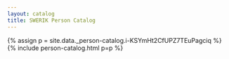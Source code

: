 ```yaml
---
layout: catalog
title: SWERIK Person Catalog
---
```

{% assign p = site.data._person-catalog.i-KSYmHt2CfUPZ7TEuPagciq %}
{% include person-catalog.html p=p %}

